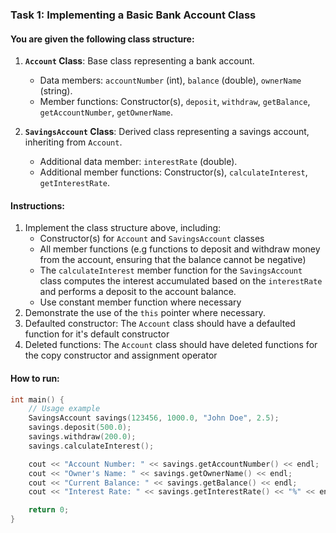 ### Task 1: Implementing a Basic Bank Account Class

#### You are given the following class structure:

1.  **`Account` Class**: Base class representing a bank account.
    
    *   Data members: `accountNumber` (int), `balance` (double), `ownerName` (string).
    *   Member functions: Constructor(s), `deposit`, `withdraw`, `getBalance`, `getAccountNumber`, `getOwnerName`.
2.  **`SavingsAccount` Class**: Derived class representing a savings account, inheriting from `Account`.
    
    *   Additional data member: `interestRate` (double).
    *   Additional member functions: Constructor(s), `calculateInterest`, `getInterestRate`.

#### Instructions:

1.  Implement the class structure above, including:
    + Constructor(s) for `Account` and `SavingsAccount` classes
    + All member functions (e.g functions to deposit and withdraw money from the account, ensuring that the balance cannot be negative)
    + The `calculateInterest` member function for the `SavingsAccount` class computes the interest accumulated based on the `interestRate` and performs a deposit to the account balance.
    + Use constant member function where necessary
2.  Demonstrate the use of the `this` pointer where necessary.
3. Defaulted constructor: The `Account` class should have a defaulted function for it's default constructor
4. Deleted functions: The `Account` class should have deleted functions for the copy constructor and assignment operator



#### How to run:

```cpp
int main() {
    // Usage example
    SavingsAccount savings(123456, 1000.0, "John Doe", 2.5);
    savings.deposit(500.0);
    savings.withdraw(200.0);
    savings.calculateInterest();

    cout << "Account Number: " << savings.getAccountNumber() << endl;
    cout << "Owner's Name: " << savings.getOwnerName() << endl;
    cout << "Current Balance: " << savings.getBalance() << endl;
    cout << "Interest Rate: " << savings.getInterestRate() << "%" << endl;

    return 0;
}
```




